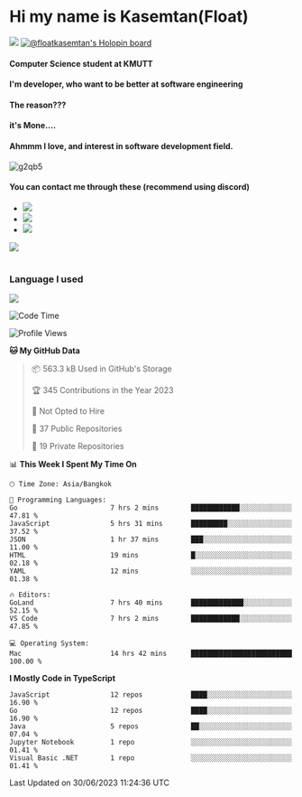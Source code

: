 # Hi my name is Kasemtan(Float)
![](https://64.media.tumblr.com/9c2a8f831efe8da556ffbf89cebb52c9/b86c1ab833a37e32-93/s1280x1920/d000dc22f75df64be2bc150f5fa69c4f6df6bb07.gifv)
[![@floatkasemtan's Holopin board](https://holopin.me/floatkasemtan)](https://holopin.io/@floatkasemtan)
#### Computer Science student at KMUTT
#### I'm developer, who want to be better at software engineering
#### The reason???
#### it's Mone.... 
#### Ahmmm I love, and interest in software development field.
![g2qb5](https://user-images.githubusercontent.com/69688279/175812510-9235eaf7-72f7-40d3-b163-56efa9aa5c6b.gif)

#### You can contact me through these (recommend using discord)
- [![](https://img.shields.io/badge/Discord-5865F2?logo=Discord&logoColor=white)](https://discordapp.com/users/278155096225742848)
- [![](https://img.shields.io/badge/Facebook-1877F2?logo=facebook&logoColor=white)](https://www.facebook.com/float.teavasirichokchai/)
- [![](https://img.shields.io/badge/linkedin-0A66C2?logo=linkedin&logoColor=white)](https://www.linkedin.com/in/floatkasemtan/)

[![](https://github-readme-stats.vercel.app/api?username=FloatKasemtan&show_icons=true&theme=nightowl)]()
#
### Language I used
[![](https://github-readme-stats.vercel.app/api/top-langs/?username=FloatKasemtan&layout=compact&theme=nightowl)]()
<!--START_SECTION:waka-->
![Code Time](http://img.shields.io/badge/Code%20Time-1%2C152%20hrs%2017%20mins-blue)

![Profile Views](http://img.shields.io/badge/Profile%20Views-13-blue)

**🐱 My GitHub Data** 

> 📦 563.3 kB Used in GitHub's Storage 
 > 
> 🏆 345 Contributions in the Year 2023
 > 
> 🚫 Not Opted to Hire
 > 
> 📜 37 Public Repositories 
 > 
> 🔑 19 Private Repositories 
 > 
📊 **This Week I Spent My Time On** 

```text
🕑︎ Time Zone: Asia/Bangkok

💬 Programming Languages: 
Go                       7 hrs 2 mins        ████████████░░░░░░░░░░░░░   47.81 % 
JavaScript               5 hrs 31 mins       █████████░░░░░░░░░░░░░░░░   37.52 % 
JSON                     1 hr 37 mins        ███░░░░░░░░░░░░░░░░░░░░░░   11.00 % 
HTML                     19 mins             █░░░░░░░░░░░░░░░░░░░░░░░░   02.18 % 
YAML                     12 mins             ░░░░░░░░░░░░░░░░░░░░░░░░░   01.38 % 

🔥 Editors: 
GoLand                   7 hrs 40 mins       █████████████░░░░░░░░░░░░   52.15 % 
VS Code                  7 hrs 2 mins        ████████████░░░░░░░░░░░░░   47.85 % 

💻 Operating System: 
Mac                      14 hrs 42 mins      █████████████████████████   100.00 % 
```

**I Mostly Code in TypeScript** 

```text
JavaScript               12 repos            ████░░░░░░░░░░░░░░░░░░░░░   16.90 % 
Go                       12 repos            ████░░░░░░░░░░░░░░░░░░░░░   16.90 % 
Java                     5 repos             ██░░░░░░░░░░░░░░░░░░░░░░░   07.04 % 
Jupyter Notebook         1 repo              ░░░░░░░░░░░░░░░░░░░░░░░░░   01.41 % 
Visual Basic .NET        1 repo              ░░░░░░░░░░░░░░░░░░░░░░░░░   01.41 % 
```




 Last Updated on 30/06/2023 11:24:36 UTC
<!--END_SECTION:waka-->
<!--
**FloatKasemtan/FloatKasemtan** is a ✨ _special_ ✨ repository because its `README.md` (this file) appears on your GitHub profile.

Here are some ideas to get you started:

- 🔭 I’m currently working on ...
- 🌱 I’m currently learning ...
- 👯 I’m looking to collaborate on ...
- 🤔 I’m looking for help with ...
- 💬 Ask me about ...
- 📫 How to reach me: ...
- 😄 Pronouns: ...
- ⚡ Fun fact: ...
-->

